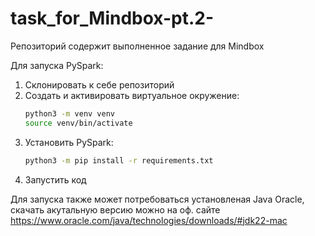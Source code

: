 # task_for_Mindbox-pt.2-

Репозиторий содержит выполненное задание для Mindbox

Для запуска PySpark:

1. Склонировать к себе репозиторий
2. Создать и активировать виртуальное окружение:
    ```bash
    python3 -m venv venv
    source venv/bin/activate
    ```
3. Установить PySpark:
    ```bash
    python3 -m pip install -r requirements.txt
    ```
4. Запустить код

Для запуска также может потребоваться установленая Java Oracle, скачать акутальную версию можно на оф. сайте https://www.oracle.com/java/technologies/downloads/#jdk22-mac
